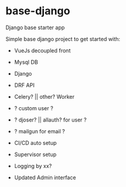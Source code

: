 # base-django
Django base starter app

Simple base django project to get started with:
- VueJs decoupled front
- Mysql DB
- Django
- DRF API
- Celery? || other? Worker 

- ? custom user ?
- ? djoser? || allauth? for user ?
- ? mailgun for email ?

- CI/CD auto setup
- Supervisor setup

- Logging by xx?

- Updated Admin interface
